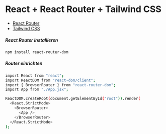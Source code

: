 # React + React Router + Tailwind CSS

- [React Router](https://reactrouter.com/7.8.2/start/modes#data)
- [Tailwind CSS](https://tailwindcss.com/)

##### React Router installieren

```bash
npm install react-router-dom
```

##### Router einrichten
```bash
import React from "react";
import ReactDOM from "react-dom/client";
import { BrowserRouter } from "react-router-dom";
import App from "./App.jsx";

ReactDOM.createRoot(document.getElementById("root")).render(
  <React.StrictMode>
    <BrowserRouter>
      <App />
    </BrowserRouter>
  </React.StrictMode>
);
```